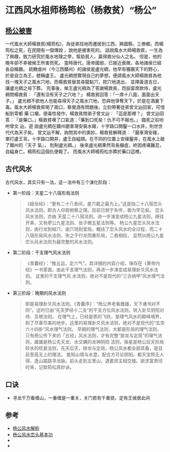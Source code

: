 # 江西风水祖师杨筠松（杨救贫）“杨公”

## [杨公被害](http://www.hokming.com/fengshuimaster-yeungkwanchung-ending.htm)
   
   一代風水大師楊救貧(楊筠松)，為徒弟找地而遷居到江西，興國縣，三僚鄉。而楊筠松之死，在民間有一個傳說 ，說他是被害死的。
   話說風水大師楊救貧，一生為了興趣，致力研究於風水地理之學，幫助貧人，贏得救分仙人之名。 但是，他的晚年卻不幸被候王所害而死。
   當時唐代，唐帝國弱，已接近衰微，各地諸侯已經各自稱霸。 統轄虔州（今江西贛州）的諸侯是盧光稠，他早有獨霸天下的野心，於是自立為王，號稱盧王。
   盧光稠想實現自己的夢想，便請風水大師楊救貧為他找一塊天子之風水穴地，而楊救貧替其尋龍點穴，把穴地道出， 並擇黃道吉日，讓盧光稠之母下葬。
   完事後，候王盧光稠為了答謝楊救貧，而設宴席款侍，盧光稠問楊救貧︰「還有沒有天子之穴地？」 楊救貧回答：「一席十八面，面面出天子。」
   盧光稠不欲他人也能尋得天子之風水穴地，恐與他爭奪天下，於是在酒裏下毒。風水大師楊救貧喝了兩口，察覺酒有問題後，立刻帶著徒弟曾文辿回家，可惜船到雩都    藥 口壩，便毒性發作，楊救貧問弟子曾文辿︰「這是那裡？」 曾文辿回答︰「是藥口。」楊救貧嘆了口氣道：「藥到口死矣！仇不可不報也。」 臨死之前吩咐曾文    辿，遊  說盧光稠在贛州磨車灣安裝水碓，十字路口開鑿一口水井，則世世代代為天子矣。
   曾文辿不解，詢問其中的奧妙。楊救貧解釋道︰「磨車灣安碓，單打盧王背。十字路口開井，盧王自縊頸。在不同的位置上安碓鑿井，在風水上破了贛州的『天子      氣』， 剋制盧光稠。」
   後來盧光稠果然背長癰疽，終因疼痛難忍，自縊身亡。楊筠松這個仇便報了。 而風水大師楊筠松亦葬於藥口這裡。

## 古代风水
   
   古代风水，其实只有一法，这一法中有三个演化阶段：
   
   * 第一阶段：天星二十八宿形局法则
   
      > 《疑龙经》：“更有二十八舍间，星穴裁之最为上。”这是指二十八宿峦头风水法则，即古人仰观俯察之理。目前已频于失传，极为罕见矣。
      > 峦头风水法则，亦由 天星二十八宿法则，进一步演变成杨公九星法则，继往开来，又有廖公九星法则、张子微五星法则等。
      > 杨公九星峦头风水法则，由行龙到结穴，由穴场到堂局，概括了峦头风水的全过程，而二十八宿形局风水法则，失之于行龙而重形局，二者相较，
      > 显然以杨公九星峦头风水法则为最完整的风水法则。
      
   * 第二阶段：干支理气风水法则
      
      > 《青囊经》：“推五运，定六气”。其详细的内容介绍，保存在《黄帝内经》一书里面。由此干支理气法则，再进一步演变成易理卦爻风水法则。
      > 这里的干支理气风 水法则，绝对不是现代的“三合纳甲”风水理气法则。
         
   * 第三阶段：晚期的风水法则
      
      > 即是易理卦爻风水法则。《青囊序》：“杨公养老看雌雄，天下诸书对不同”。这时已由“先天罗经十二支”的干支方位风水法则，转入卦爻阴阳对待、互根法则。
      > 在理气上，已经是质的飞跃，是理气风水的颠峰境界，到了尽善尽美的地步。这里的易理卦爻风水法则，绝对不是现代的“玄空六十四卦”风水理气法则。
      > 早期的理气法则，大都是形局的理气法则，只有杨公传下来的「五经」风水法则，才有完整“排龙与定局”的理气法则，雌雄是杨公先天龙、水交媾的龙神阴阳 
      > 法则，挨星是杨公后天形局砂水的旺衰法则，先天后天，排龙与定局，杨公风水都全部具备，是目前至高无上的理法。
      > 能知山情与水意，配合方可论阴阳。都天宝照无人得，逢山踏路寻龙脉。前头走到五里山，遇着宾主相交接。欲求富贵顷时来，记取筠松真妙诀。
      
  
  



   
## 口诀

   * 寻龙千万看缠山，一重缠是一重关，关门若有千重锁，定有王侯居此间



## 参考

   * [杨公风水解析](http://www.360doc.com/content/15/0703/16/10691464_482390459.shtml)
   * [杨公风水峦头基本功](http://www.88s1.com/news.asp?id=1335)
   * []()
   * 


























